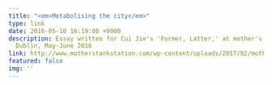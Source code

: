 ```yaml
---
title: "<em>Metabolising the city</em>"
type: link
date: 2016-05-18 16:19:08 +0000
description: Essay written for Cui Jie's 'Former, Latter,' at mother's tankstation,
  Dublin, May-June 2016
link: http://www.motherstankstation.com/wp-content/uploads/2017/02/mothers-annual-2016_Cui-Jie_Latter-Former_Copyright-all-rights-reserved-1.pdf
featured: false
img: ''
---
```

